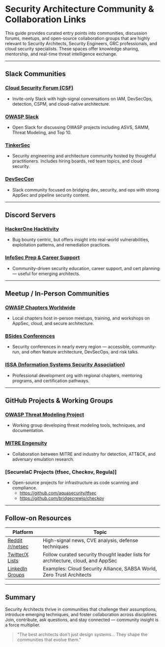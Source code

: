 # Security Architecture Community & Collaboration Links

This guide provides curated entry points into communities, discussion forums, meetups, and open-source collaboration groups that are highly relevant to Security Architects, Security Engineers, GRC professionals, and cloud security specialists. These spaces offer knowledge sharing, mentorship, and real-time threat intelligence exchange.

---

## Slack Communities

### [Cloud Security Forum (CSF)](https://cloudsecurityforum.com)
- Invite-only Slack with high-signal conversations on IAM, DevSecOps, detection, CSPM, and cloud-native architecture.

### [OWASP Slack](https://owasp.org/slack/invite)
- Open Slack for discussing OWASP projects including ASVS, SAMM, Threat Modeling, and Top 10.

### [TinkerSec](https://tinkersec.slack.com)
- Security engineering and architecture community hosted by thoughtful practitioners. Includes hiring boards, red team topics, and cloud security.

### [DevSecCon](https://www.devseccon.com/community/slack)
- Slack community focused on bridging dev, security, and ops with strong AppSec and pipeline security content.


---

## Discord Servers

### [HackerOne Hacktivity](https://discord.gg/hackerone)
- Bug bounty centric, but offers insight into real-world vulnerabilities, exploitation patterns, and remediation practices.

### [InfoSec Prep & Career Support](https://discord.gg/infosec)
- Community-driven security education, career support, and cert planning — useful for emerging architects.


---

## Meetup / In-Person Communities

### [OWASP Chapters Worldwide](https://owasp.org/chapters/)
- Local chapters host in-person meetups, training, and workshops on AppSec, cloud, and secure architecture.

### [BSides Conferences](https://www.securitybsides.com/)
- Security conferences in nearly every region — accessible, community-run, and often feature architecture, DevSecOps, and risk talks.

### [ISSA (Information Systems Security Association)](https://www.issa.org/)
- Professional development org with regional chapters, mentoring programs, and certification pathways.


---

## GitHub Projects & Working Groups

### [OWASP Threat Modeling Project](https://github.com/OWASP/Threat-Modeling)
- Working group developing threat modeling tools, techniques, and documentation.

### [MITRE Engenuity](https://github.com/center-for-threat-informed-defense)
- Collaboration between MITRE and industry for detection, ATT&CK, and adversary emulation research.

### [SecureIaC Projects (tfsec, Checkov, Regula)]
- Open-source projects for infrastructure as code scanning and compliance.
  - https://github.com/aquasecurity/tfsec
  - https://github.com/bridgecrewio/checkov


---

## Follow-on Resources

| Platform | Topic |
|----------|--------|
| [Reddit /r/netsec](https://www.reddit.com/r/netsec) | High-signal news, CVE analysis, defense techniques |
| [Twitter/X Lists](https://twitter.com/i/lists) | Follow curated security thought leader lists for architecture, cloud, and AppSec |
| [LinkedIn Groups](https://www.linkedin.com/groups/) | Examples: Cloud Security Alliance, SABSA World, Zero Trust Architects |


---

## Summary
Security Architects thrive in communities that challenge their assumptions, introduce emerging techniques, and foster collaboration across disciplines. Join, contribute, ask questions, and stay connected — community insight is a force multiplier.

> "The best architects don’t just design systems... They shape the communities that evolve them."

